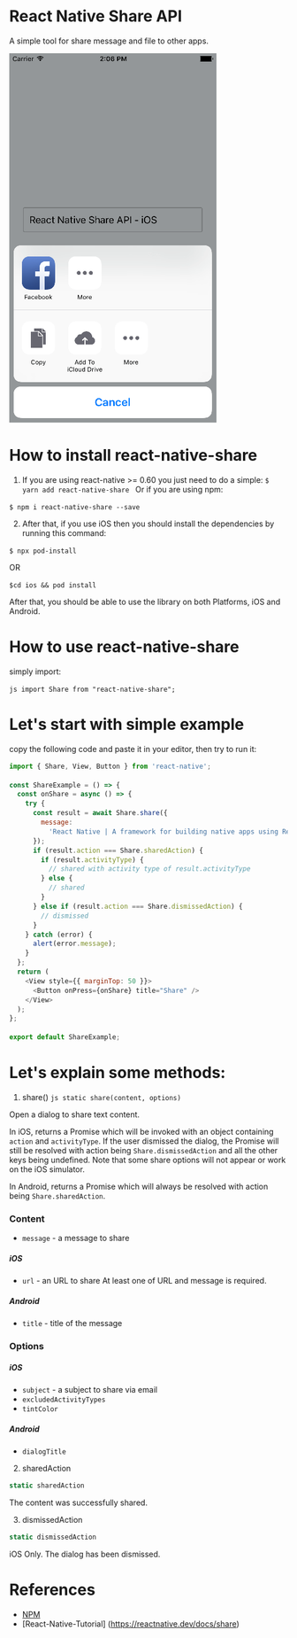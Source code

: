 # React Native Share API
A simple tool for share message and file to other apps.

<img src="./images/iOS_share_simple_message_screenshot2.png" alt="iOS share simple message">

# How to install react-native-share
1. If you are using react-native >= 0.60 you just need to do a simple:
```$ yarn add react-native-share ```
Or if you are using npm:

```$ npm i react-native-share --save ```

2. After that, if you use iOS then you should install  the dependencies by running this command: 

```$ npx pod-install ```

OR

```$cd ios && pod install ```

After that, you should be able to use the library on both Platforms, iOS and Android.

# How to use react-native-share

simply import:

```js import Share from "react-native-share"; ```

# Let's start with simple example
copy the following code and paste it in your editor, then try to run it:
```js 
import { Share, View, Button } from 'react-native';

const ShareExample = () => {
  const onShare = async () => {
    try {
      const result = await Share.share({
        message:
          'React Native | A framework for building native apps using React',
      });
      if (result.action === Share.sharedAction) {
        if (result.activityType) {
          // shared with activity type of result.activityType
        } else {
          // shared
        }
      } else if (result.action === Share.dismissedAction) {
        // dismissed
      }
    } catch (error) {
      alert(error.message);
    }
  };
  return (
    <View style={{ marginTop: 50 }}>
      <Button onPress={onShare} title="Share" />
    </View>
  );
};

export default ShareExample;
```
# Let's explain some methods: 
1. share()
```js static share(content, options) ```

Open a dialog to share text content.

In iOS, returns a Promise which will be invoked with an object containing ```action``` and ```activityType```. If the user dismissed the dialog, the Promise will still be resolved with action being ```Share.dismissedAction``` and all the other keys being undefined. Note that some share options will not appear or work on the iOS simulator.

In Android, returns a Promise which will always be resolved with action being ```Share.sharedAction```.

<h3>Content</h3>

- ```message``` - a message to share
<h5>iOS</h5>

- ```url``` - an URL to share
At least one of URL and message is required.

<h5>Android</h5>

- ```title``` - title of the message

<h3>Options</h3>

<h5>iOS</h5>

- ```subject``` - a subject to share via email 
- ```excludedActivityTypes```
- ```tintColor```

<h5>Android</h5>

- ```dialogTitle```

2. sharedAction
```js
static sharedAction
```
The content was successfully shared.

3. dismissedAction
```js
static dismissedAction
```
iOS Only. The dialog has been dismissed.

# References
- [NPM](https://www.npmjs.com/package/react-native-share)
- [React-Native-Tutorial] (https://reactnative.dev/docs/share)
